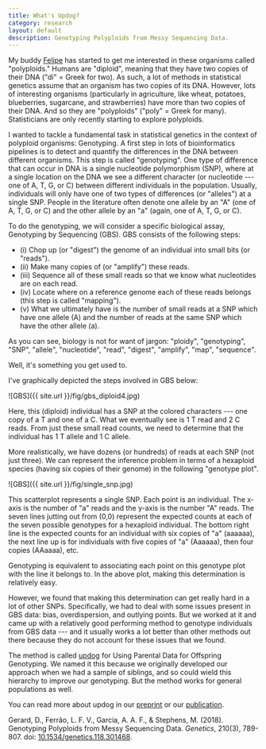 ```yaml
---
title: What's Updog?
category: research
layout: default
description: Genotyping Polyploids from Messy Sequencing Data.
---
```


My buddy
[Felipe](https://lfelipe-ferrao.github.io/)
has started to get me interested in these organisms called
"polyploids." Humans are "diploid", meaning that they have two copies
of their DNA ("di" = Greek for two). As such, a lot of methods in
statistical genetics assume that an organism has two copies of its
DNA. However, lots of interesting organisms (particularly in
agriculture, like wheat, potatoes, blueberries, sugarcane, and
strawberries) have more than two copies of their DNA. And so they are
"polyploids" ("poly" = Greek for many). Statisticians are only
recently starting to explore polyploids.

I wanted to tackle a fundamental task in statistical genetics in the
context of polyploid organisms: Genotyping. A first step in lots of
bioinformatics pipelines is to detect and quantify the differences in
the DNA between different organisms. This step is called
"genotyping". One type of difference that can occur in DNA is a single
nucleotide polymorphism (SNP), where at a single location on the DNA
we see a different character (or nucleotide --- one of A, T, G, or C)
between different individuals in the population. Usually, individuals
will only have one of two types of differences (or "alleles") at a
single SNP. People in the literature often denote one allele by an
"A" (one of A, T, G, or C) and the other allele by an "a" (again, one
of A, T, G, or C).

To do the genotyping, we will consider a specific biological assay,
Genotyping by Sequencing (GBS). GBS consists of the following steps:

   * (i) Chop up (or "digest") the genome of an individual into small
   bits (or "reads").
   * (ii) Make many copies of (or "amplify") these reads.
   * (iii) Sequence all of these small reads so that we know what
   nucleotides are on each read.
   * (iv) Locate where on a reference genome each of these reads
   belongs (this step is called "mapping").
   * (v) What we ultimately have is the number of small reads at a SNP
   which have one allele (A) and the number of reads at the same SNP
   which have the other allele (a).
   
As you can see, biology is not for want of jargon: "ploidy",
"genotyping", "SNP", "allele", "nucleotide", "read", "digest",
"amplify", "map", "sequence".

Well, it's something you get used to.

I've graphically depicted the steps involved in GBS below:

![GBS]({{ site.url }}/fig/gbs_diploid4.jpg)

Here, this (diploid) individual has a SNP at the colored characters
--- one copy of a T and one of a C. What we eventually see is 1 T read
and 2 C reads. From just these small read counts, we need to determine
that the individual has 1 T allele and 1 C allele.

More realistically, we have dozens (or hundreds) of reads at each SNP
(not just three). We can represent the inference problem in terms of a
hexaploid species (having six copies of their genome) in the following
"genotype plot".

![GBS]({{ site.url }}/fig/single_snp.jpg)

This scatterplot represents a single SNP. Each point is an
individual. The x-axis is the number of "a" reads and the y-axis is
the number "A" reads. The seven lines jutting out from (0,0) represent
the expected counts at each of the seven possible genotypes for a
hexaploid individual. The bottom right line is the expected counts for
an individual with six copies of "a" (aaaaaa), the next line up is for
individuals with five copies of "a" (Aaaaaa), then four copies
(AAaaaa), etc.

Genotyping is equivalent to associating each point on this genotype
plot with the line it belongs to. In the above plot, making this
determination is relatively easy.

However, we found that making this determination can get really hard
in a lot of other SNPs. Specifically, we had to deal with some issues
present in GBS data: bias, overdispersion, and outlying points. But we
worked at it and came up with a relatively good performing method to
genotype individuals from GBS data --- and it usually works a lot
better than other methods out there because they do not account for
these issues that we found.

The method is called [updog](https://cran.r-project.org/package=updog) for
Using Parental Data for Offspring Genotyping. We named it this because
we originally developed our approach when we had a sample of siblings,
and so could wield this hierarchy to improve our genotyping. But the
method works for general populations as well.

You can read more about updog in our
[preprint](https://doi.org/10.1101/281550) or our [publication](https://doi.org/10.1534/genetics.118.301468).

Gerard, D., Ferr&atilde;o, L. F. V., Garcia, A. A. F., & Stephens,
M. (2018). Genotyping Polyploids from Messy Sequencing
Data. *Genetics*, 210(3), 789-807. doi:
[10.1534/genetics.118.301468](https://doi.org/10.1534/genetics.118.301468).

